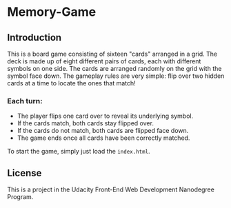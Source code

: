 # Memory-Game

## Introduction

This is a board game consisting of sixteen "cards" arranged in a grid. The deck is made up of eight different pairs of cards, each with different symbols on one side. The cards are arranged randomly on the grid with the symbol face down. The gameplay rules are very simple: flip over two hidden cards at a time to locate the ones that match!

### Each turn:

* The player flips one card over to reveal its underlying symbol.
* If the cards match, both cards stay flipped over.
* If the cards do not match, both cards are flipped face down.
* The game ends once all cards have been correctly matched.

To start the game, simply just load the `index.html`.

## License

This is a project in the Udacity Front-End Web Development Nanodegree Program.
